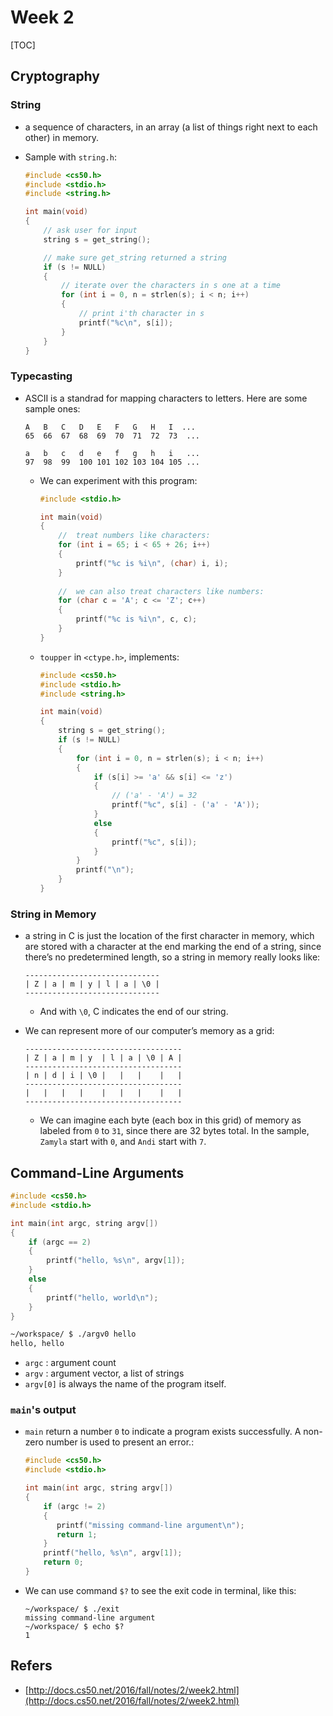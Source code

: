 # Week 2

[TOC]

## Cryptography

### String

* a sequence of characters, in an array (a list of things right next to each other) in memory.
* Sample with `string.h`:

    ```c
    #include <cs50.h>
    #include <stdio.h>
    #include <string.h>
    
    int main(void)
    {
        // ask user for input
        string s = get_string();
    
        // make sure get_string returned a string
        if (s != NULL)
        {
            // iterate over the characters in s one at a time
            for (int i = 0, n = strlen(s); i < n; i++)
            {
                // print i'th character in s
                printf("%c\n", s[i]);
            }
        }
    }
    ```
    
### Typecasting

* ASCII is a standrad for mapping characters to letters. Here are some sample ones:
       
    ``` 
    A   B   C   D   E   F   G   H   I  ...
    65  66  67  68  69  70  71  72  73  ...
     
    a   b   c   d   e   f   g   h   i   ...
    97  98  99  100 101 102 103 104 105 ...
    ```
    
    * We can experiment with this program:

        ```c
        #include <stdio.h>
        
        int main(void)
        {
            //  treat numbers like characters:
            for (int i = 65; i < 65 + 26; i++)
            {
                printf("%c is %i\n", (char) i, i);
            }
            
            //  we can also treat characters like numbers:
            for (char c = 'A'; c <= 'Z'; c++)
            {
                printf("%c is %i\n", c, c);
            }
        }
        ```
        
    * `toupper` in `<ctype.h>`, implements:

        ```c
        #include <cs50.h>
        #include <stdio.h>
        #include <string.h>
        
        int main(void)
        {
            string s = get_string();
            if (s != NULL)
            {
                for (int i = 0, n = strlen(s); i < n; i++)
                {
                    if (s[i] >= 'a' && s[i] <= 'z')
                    {
                        // ('a' - 'A') = 32
                        printf("%c", s[i] - ('a' - 'A'));
                    }
                    else
                    {
                        printf("%c", s[i]);
                    }
                }
                printf("\n");
            }
        }
        ```
        
### String in Memory

* a string in C is just the location of the first character in memory, which are stored with a character at the end marking the end of a string, since there’s no predetermined length, so a string in memory really looks like:
        
    ```
    ------------------------------
    | Z | a | m | y | l | a | \0 |
    ------------------------------
    ```
    
    * And with `\0`, C indicates the end of our string.
    
* We can represent more of our computer’s memory as a grid:

    ```
    -----------------------------------
    | Z | a | m | y  | l | a | \0 | A |
    -----------------------------------
    | n | d | i | \0 |   |   |    |   |
    -----------------------------------
    |   |   |   |    |   |   |    |   |
    -----------------------------------
    ```
    
    * We can imagine each byte (each box in this grid) of memory as labeled from `0` to `31`, since there are 32 bytes total. In the sample, `Zamyla` start with `0`, and `Andi` start with `7`.

## Command-Line Arguments

```c
#include <cs50.h>
#include <stdio.h>

int main(int argc, string argv[])
{
    if (argc == 2)
    {
        printf("hello, %s\n", argv[1]);
    }
    else
    {
        printf("hello, world\n");
    }
}
```

```bash
~/workspace/ $ ./argv0 hello
hello, hello
```

* `argc` : argument count
* `argv` : argument vector, a list of strings
*  `argv[0]` is always the name of the program itself.

### `main`'s output

* `main` return a number `0` to indicate a program exists successfully. A non-zero number is used to present an error.:

    ```c
    #include <cs50.h>
    #include <stdio.h>
    
    int main(int argc, string argv[])
    {
        if (argc != 2)
        {
           printf("missing command-line argument\n");
           return 1;
        }
        printf("hello, %s\n", argv[1]);
        return 0;
    }
    ```
* We can use command `$?` to see the exit code in terminal, like this:

    ```
    ~/workspace/ $ ./exit
    missing command-line argument
    ~/workspace/ $ echo $?
    1
    ```    

## Refers

* [http://docs.cs50.net/2016/fall/notes/2/week2.html](http://docs.cs50.net/2016/fall/notes/2/week2.html)

